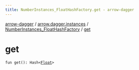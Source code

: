 ```yaml
---
title: NumberInstances_FloatHashFactory.get - arrow-dagger
---
```


[arrow-dagger](../../index.html) / [arrow.dagger.instances](../index.html) / [NumberInstances_FloatHashFactory](index.html) / [get](./get.html)

# get

`fun get(): Hash<`[`Float`](https://kotlinlang.org/api/latest/jvm/stdlib/kotlin/-float/index.html)`>`